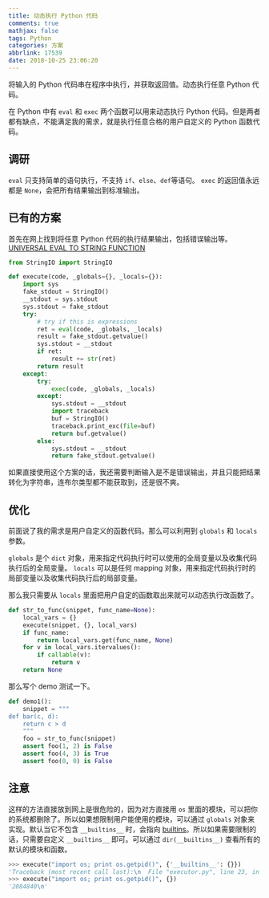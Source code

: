 ```yaml
---
title: 动态执行 Python 代码
comments: true
mathjax: false
tags: Python
categories: 方案
abbrlink: 17539
date: 2018-10-25 23:06:20
---
```


将输入的 Python 代码串在程序中执行，并获取返回值。动态执行任意 Python 代码。

<!--more-->

在 Python 中有 `eval` 和 `exec` 两个函数可以用来动态执行 Python 代码。但是两者都有缺点，不能满足我的需求，就是执行任意合格的用户自定义的 Python 函数代码。

## 调研

`eval` 只支持简单的语句执行，不支持 `if`、`else`、`def`等语句。
`exec` 的返回值永远都是 `None`，会把所有结果输出到标准输出。

## 已有的方案

首先在网上找到将任意 Python 代码的执行结果输出，包括错误输出等。
[UNIVERSAL EVAL TO STRING FUNCTION](http://code.activestate.com/recipes/577585-universal-eval-to-string-function/)

```python
from StringIO import StringIO

def execute(code, _globals={}, _locals={}):
    import sys
    fake_stdout = StringIO()
    __stdout = sys.stdout
    sys.stdout = fake_stdout
    try:
        # try if this is expressions
        ret = eval(code, _globals, _locals)
        result = fake_stdout.getvalue()
        sys.stdout = __stdout
        if ret:
            result += str(ret)
        return result
    except:
        try:
            exec(code, _globals, _locals)
        except:
            sys.stdout = __stdout
            import traceback
            buf = StringIO()
            traceback.print_exc(file=buf)
            return buf.getvalue()
        else:
            sys.stdout = __stdout
            return fake_stdout.getvalue()
```

如果直接使用这个方案的话，我还需要判断输入是不是错误输出，并且只能把结果转化为字符串，连布尔类型都不能获取到，还是很不爽。

## 优化

前面说了我的需求是用户自定义的函数代码。那么可以利用到 `globals` 和 `locals` 参数。

`globals` 是个 `dict` 对象，用来指定代码执行时可以使用的全局变量以及收集代码执行后的全局变量。
`locals` 可以是任何 mapping 对象，用来指定代码执行时的局部变量以及收集代码执行后的局部变量。

那么我只需要从 `locals` 里面把用户自定的函数取出来就可以动态执行改函数了。

```python
def str_to_func(snippet, func_name=None):
    local_vars = {}
    execute(snippet, {}, local_vars)
    if func_name:
        return local_vars.get(func_name, None)
    for v in local_vars.itervalues():
        if callable(v):
            return v
    return None
```

那么写个 demo 测试一下。

```python
def demo1():
    snippet = """
def bar(c, d):
    return c > d
    """
    foo = str_to_func(snippet)
    assert foo(1, 2) is False
    assert foo(4, 3) is True
    assert foo(0, 0) is False
```

## 注意

这样的方法直接放到网上是很危险的，因为对方直接用 `os` 里面的模块，可以把你的系统都删除了。所以如果想限制用户能使用的模块，可以通过 `globals` 对象来实现。默认当它不包含 `__builtins__` 时，会指向 [builtins](https://docs.python.org/3/library/builtins.html#module-builtins)。所以如果需要限制的话，只需要自定义 `__builtins__` 即可。可以通过 `dir(__builtins__)` 查看所有的默认的模块和函数。

```python
>>> execute("import os; print os.getpid()", {'__builtins__': {}})
'Traceback (most recent call last):\n  File "executor.py", line 23, in execute\n    exec(code, _globals, _locals)\n  File "<string>", line 1, in <module>\nImportError: __import__ not found\n'
>>> execute("import os; print os.getpid()", {})
'2084840\n'
```
